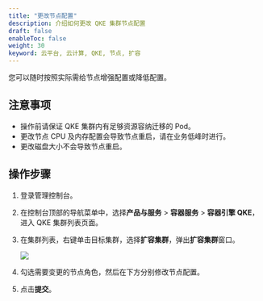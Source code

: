 ```yaml
---
title: "更改节点配置"
description: 介绍如何更改 QKE 集群节点配置
draft: false
enableToc: false
weight: 30
keyword: 云平台, 云计算, QKE, 节点, 扩容
---
```


您可以随时按照实际需给节点增强配置或降低配置。

## 注意事项

- 操作前请保证 QKE 集群内有足够资源容纳迁移的 Pod。
- 更改节点 CPU 及内存配置会导致节点重启，请在业务低峰时进行。
- 更改磁盘大小不会导致节点重启。

## 操作步骤

1. 登录管理控制台。

2. 在控制台顶部的导航菜单中，选择**产品与服务** > **容器服务** > **容器引擎 QKE**，进入 QKE 集群列表页面。

3. 在集群列表，右键单击目标集群，选择**扩容集群**，弹出**扩容集群**窗口。

   ![](../../../_images/change_node_cfg.png)

4. 勾选需要变更的节点角色，然后在下方分别修改节点配置。

5. 点击**提交**。

